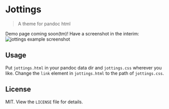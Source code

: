 # Jottings

> A theme for pandoc html

Demo page coming soon(tm)!
Have a screenshot in the interim:
![jottings example screenshot](https://user-images.githubusercontent.com/29077900/47932905-544d6e00-dea9-11e8-96a7-41fd880db4b2.png)

## Usage

Put `jottings.html` in your pandoc data dir and `jottings.css` wherever you like.
Change the `link` element in `jottings.html` to the path of `jottings.css`.

## License

MIT. View the `LICENSE` file for details.